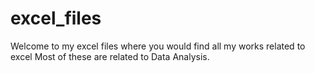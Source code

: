 # excel_files

Welcome to my excel files where you would find all my works related to excel
Most of these are related to Data Analysis.
